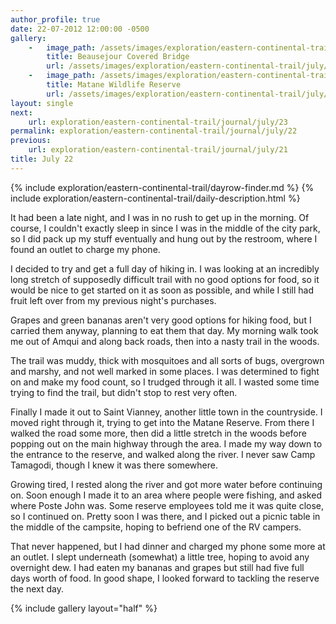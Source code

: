```yaml
---
author_profile: true
date: 22-07-2012 12:00:00 -0500
gallery:
    -   image_path: /assets/images/exploration/eastern-continental-trail/july/small/22-1.jpg
        title: Beausejour Covered Bridge
        url: /assets/images/exploration/eastern-continental-trail/july/large/22-1.jpg
    -   image_path: /assets/images/exploration/eastern-continental-trail/july/small/22-2.jpg
        title: Matane Wildlife Reserve
        url: /assets/images/exploration/eastern-continental-trail/july/large/22-2.jpg
layout: single
next:
    url: exploration/eastern-continental-trail/journal/july/23
permalink: exploration/eastern-continental-trail/journal/july/22
previous:
    url: exploration/eastern-continental-trail/journal/july/21
title: July 22
---
```

{% include exploration/eastern-continental-trail/dayrow-finder.md %}
{% include exploration/eastern-continental-trail/daily-description.html %}

It had been a late night, and I was in no rush to get up in the morning. Of course, I couldn't exactly sleep in since I was in the middle of the city park, so I did pack up my stuff eventually and hung out by the restroom, where I found an outlet to charge my phone.

I decided to try and get a full day of hiking in. I was looking at an incredibly long stretch of supposedly difficult trail with no good options for food, so it would be nice to get started on it as soon as possible, and while I still had fruit left over from my previous night's purchases.

Grapes and green bananas aren't very good options for hiking food, but I carried them anyway, planning to eat them that day. My morning walk took me out of Amqui and along back roads, then into a nasty trail in the woods.

The trail was muddy, thick with mosquitoes and all sorts of bugs, overgrown and marshy, and not well marked in some places. I was determined to fight on and make my food count, so I trudged through it all. I wasted some time trying to find the trail, but didn't stop to rest very often.

Finally I made it out to Saint Vianney, another little town in the countryside. I moved right through it, trying to get into the Matane Reserve. From there I walked the road some more, then did a little stretch in the woods before popping out on the main highway through the area. I made my way down to the entrance to the reserve, and walked along the river. I never saw Camp Tamagodi, though I knew it was there somewhere.

Growing tired, I rested along the river and got more water before continuing on. Soon enough I made it to an area where people were fishing, and asked where Poste John was. Some reserve employees told me it was quite close, so I continued on. Pretty soon I was there, and I picked out a picnic table in the middle of the campsite, hoping to befriend one of the RV campers.

That never happened, but I had dinner and charged my phone some more at an outlet. I slept underneath (somewhat) a little tree, hoping to avoid any overnight dew. I had eaten my bananas and grapes but still had five full days worth of food. In good shape, I looked forward to tackling the reserve the next day.

{% include gallery layout="half" %}